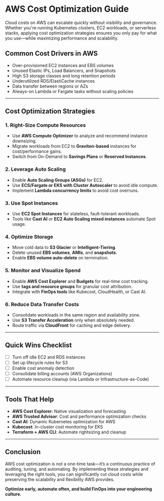 # AWS Cost Optimization Guide

Cloud costs on AWS can escalate quickly without visibility and governance. Whether you're running Kubernetes clusters, EC2 workloads, or serverless stacks, applying cost optimization strategies ensures you only pay for what you use—while maximizing performance and scalability.

## Common Cost Drivers in AWS

- Over-provisioned EC2 instances and EBS volumes  
- Unused Elastic IPs, Load Balancers, and Snapshots  
- High S3 storage classes and long retention periods  
- Underutilized RDS/ElastiCache instances  
- Data transfer between regions or AZs  
- Always-on Lambda or Fargate tasks without scaling policies

---

## Cost Optimization Strategies

### 1. **Right-Size Compute Resources**
- Use **AWS Compute Optimizer** to analyze and recommend instance downsizing.
- Migrate workloads from EC2 to **Graviton-based** instances for cost/performance gains.
- Switch from On-Demand to **Savings Plans** or **Reserved Instances**.

### 2. **Leverage Auto Scaling**
- Enable **Auto Scaling Groups (ASGs)** for EC2.
- Use **ECS/Fargate or EKS with Cluster Autoscaler** to avoid idle compute.
- Implement **Lambda concurrency limits** to avoid cost overruns.

### 3. **Use Spot Instances**
- Use **EC2 Spot Instances** for stateless, fault-tolerant workloads.
- Tools like **Cast AI** or **EC2 Auto Scaling mixed instances** automate Spot usage.

### 4. **Optimize Storage**
- Move cold data to **S3 Glacier** or **Intelligent-Tiering**.
- Delete unused **EBS volumes**, **AMIs**, and **snapshots**.
- Enable **EBS volume auto-delete** on termination.

### 5. **Monitor and Visualize Spend**
- Enable **AWS Cost Explorer** and **Budgets** for real-time cost tracking.
- Use **tags and resource groups** for granular cost attribution.
- Integrate with **FinOps tools** like Kubecost, CloudHealth, or Cast AI.

### 6. **Reduce Data Transfer Costs**
- Consolidate workloads in the same region and availability zone.
- Use **S3 Transfer Acceleration** only when absolutely needed.
- Route traffic via **CloudFront** for caching and edge delivery.

---

## Quick Wins Checklist

- [ ] Turn off idle EC2 and RDS instances  
- [ ] Set up lifecycle rules for S3  
- [ ] Enable cost anomaly detection  
- [ ] Consolidate billing accounts (AWS Organizations)  
- [ ] Automate resource cleanup (via Lambda or Infrastructure-as-Code)

---

## Tools That Help

- **AWS Cost Explorer**: Native visualization and forecasting  
- **AWS Trusted Advisor**: Cost and performance optimization checks  
- **Cast AI**: Dynamic Kubernetes optimization for AWS  
- **Kubecost**: In-cluster cost monitoring for EKS  
- **Terraform + AWS CLI**: Automate rightsizing and cleanup

---

## Conclusion

AWS cost optimization is not a one-time task—it’s a continuous practice of auditing, tuning, and automating. By implementing these strategies and leveraging the right tools, you can significantly cut cloud costs while preserving the scalability and flexibility AWS provides.

**Optimize early, automate often, and build FinOps into your engineering culture.**


